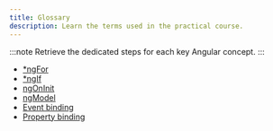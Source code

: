 ```yaml
---
title: Glossary
description: Learn the terms used in the practical course.
---
```


:::note
Retrieve the dedicated steps for each key Angular concept.
:::

- <a href="" target="_blank">*ngFor</a>
- <a href="" target="_blank">*ngIf</a>
- <a href="" target="_blank">ngOnInit</a>
- <a href="" target="_blank">ngModel</a>
- <a href="" target="_blank">Event binding</a>
- <a href="" target="_blank">Property binding</a>
